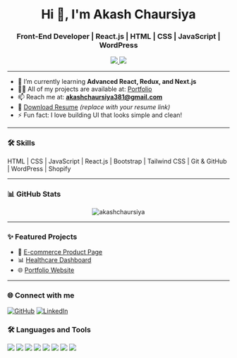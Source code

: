 <h1 align="center">Hi 👋, I'm Akash Chaursiya</h1>
<h3 align="center">Front-End Developer | React.js | HTML | CSS | JavaScript | WordPress</h3>

<p align="center">
  <a href="https://portfolio-akash-chaursiya.vercel.app" target="_blank">
    <img src="https://img.shields.io/badge/Portfolio-Visit-green" />
  </a>
  <a href="mailto:akashchaursiya381@gmail.com">
    <img src="https://img.shields.io/badge/Email-akashchaursiya381@gmail.com-blue" />
  </a>
</p>

---

- 🌱 I’m currently learning **Advanced React, Redux, and Next.js**
- 👨‍💻 All of my projects are available at: [Portfolio](https://portfolio-akash-chaursiya.vercel.app)
- 📫 Reach me at: **akashchaursiya381@gmail.com**
- 📄 [Download Resume](#) *(replace with your resume link)*
- ⚡ Fun fact: I love building UI that looks simple and clean!

---

### 🛠️ Skills
HTML | CSS | JavaScript | React.js | Bootstrap | Tailwind CSS | Git & GitHub | WordPress | Shopify

---

### 📊 GitHub Stats
<p align="center">
  <img src="https://github-readme-stats.vercel.app/api?username=Akashchaursiya&show_icons=true&theme=tokyonight" alt="akashchaursiya" />
</p>

---

### ✨ Featured Projects
- 🛒 [E-commerce Product Page](https://github.com/Akashchaursiya/Ecommerce-productpage)
- 📊 [Healthcare Dashboard](https://github.com/Akashchaursiya/healthcare-dashboard)
- 🌐 [Portfolio Website](https://github.com/Akashchaursiya/Portfolio_Akash-chaursiya)

---


### 🌐 Connect with me

[![GitHub](https://img.shields.io/badge/GitHub-000?style=flat&logo=github&logoColor=white)](https://github.com/akashchaurasia61)
[![LinkedIn](https://img.shields.io/badge/LinkedIn-0A66C2?style=flat&logo=linkedin&logoColor=white)](https://www.linkedin.com/in/akashchaurasia)

### 🛠️ Languages and Tools

<p>
  <img src="https://img.shields.io/badge/HTML5-E34F26?style=flat&logo=html5&logoColor=white" />
  <img src="https://img.shields.io/badge/CSS3-1572B6?style=flat&logo=css3&logoColor=white" />
  <img src="https://img.shields.io/badge/JavaScript-F7DF1E?style=flat&logo=javascript&logoColor=black" />
  <img src="https://img.shields.io/badge/React-61DAFB?style=flat&logo=react&logoColor=black" />
  <img src="https://img.shields.io/badge/Node.js-339933?style=flat&logo=node.js&logoColor=white" />
  <img src="https://img.shields.io/badge/Git-F05032?style=flat&logo=git&logoColor=white" />
  <img src="https://img.shields.io/badge/Bootstrap-563D7C?style=flat&logo=bootstrap&logoColor=white" />
  <img src="https://img.shields.io/badge/Postman-FF6C37?style=flat&logo=postman&logoColor=white" />
</p>

